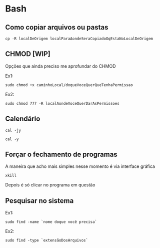 # Bash

## Como copiar arquivos ou pastas

```
cp -R localDeOrigem localParaAondeSeraCopiadoOqEstaNoLocalDeOrigem
```

## CHMOD [WIP]
Opções que ainda preciso me aprofundar do CHMOD

Ex1:
```
sudo chmod +x caminhoLocal/doqueVoceQuerQueTenhaPermissao
```

Ex2:
```
sudo chmod 777 -R localAondeVoceQuerDarAsPermissoes
```

## Calendário

```
cal -jy
```

```
cal -y
```
## Forçar o fechamento de programas
A maneira que acho mais simples nesse momento é via interface gráfica

```
xkill
```
Depois é só clicar no programa em questão

## Pesquisar no sistema

Ex1:
```
sudo find -name `nome doque você precisa`
```

Ex2:
```
sudo find -type `extensãoDosArquivos`
```